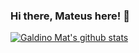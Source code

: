 ### Hi there, Mateus here! 👋
[![Galdino Mat's github stats](https://github-readme-stats.vercel.app/api?username=GaldinoMat)](https://github.com/GaldinoMat/github-readme-stats)
